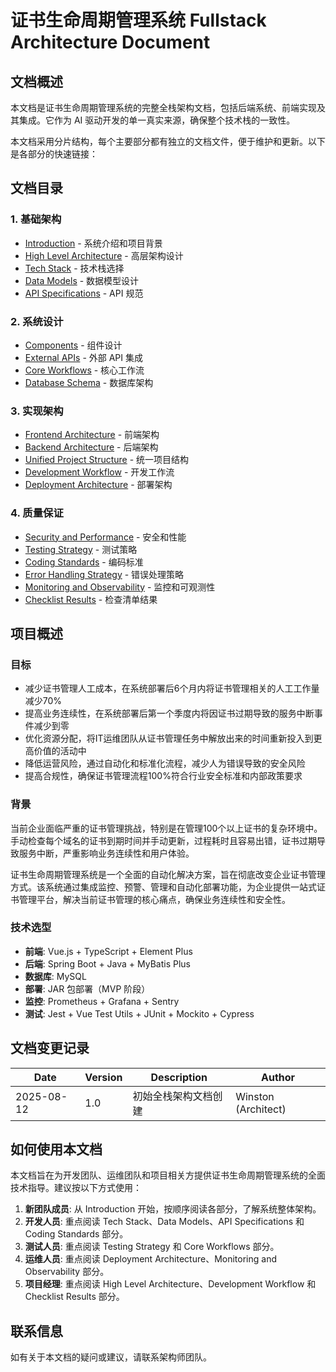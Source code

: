 # 证书生命周期管理系统 Fullstack Architecture Document

## 文档概述

本文档是证书生命周期管理系统的完整全栈架构文档，包括后端系统、前端实现及其集成。它作为 AI 驱动开发的单一真实来源，确保整个技术栈的一致性。

本文档采用分片结构，每个主要部分都有独立的文档文件，便于维护和更新。以下是各部分的快速链接：

## 文档目录

### 1. 基础架构
- [Introduction](./architecture/1.README.md) - 系统介绍和项目背景
- [High Level Architecture](./architecture/2.high-level-architecture.md) - 高层架构设计
- [Tech Stack](./architecture/3.tech-stack.md) - 技术栈选择
- [Data Models](./architecture/4.data-models.md) - 数据模型设计
- [API Specifications](./architecture/5.api-specs.md) - API 规范

### 2. 系统设计
- [Components](./architecture/6.components.md) - 组件设计
- [External APIs](./architecture/7.external-apis.md) - 外部 API 集成
- [Core Workflows](./architecture/8.core-workflows.md) - 核心工作流
- [Database Schema](./architecture/9.database-schema.md) - 数据库架构

### 3. 实现架构
- [Frontend Architecture](./architecture/10.frontend-architecture.md) - 前端架构
- [Backend Architecture](./architecture/11.backend-architecture.md) - 后端架构
- [Unified Project Structure](./architecture/12.unified-project-structure.md) - 统一项目结构
- [Development Workflow](./architecture/13.development-workflow.md) - 开发工作流
- [Deployment Architecture](./architecture/14.deployment-architecture.md) - 部署架构

### 4. 质量保证
- [Security and Performance](./architecture/15.security-performance.md) - 安全和性能
- [Testing Strategy](./architecture/16.testing-strategy.md) - 测试策略
- [Coding Standards](./architecture/17.coding-standards.md) - 编码标准
- [Error Handling Strategy](./architecture/18.error-handling-strategy.md) - 错误处理策略
- [Monitoring and Observability](./architecture/19.monitoring-observability.md) - 监控和可观测性
- [Checklist Results](./architecture/20.checklist-results.md) - 检查清单结果

## 项目概述

### 目标
- 减少证书管理人工成本，在系统部署后6个月内将证书管理相关的人工工作量减少70%
- 提高业务连续性，在系统部署后第一个季度内将因证书过期导致的服务中断事件减少到零
- 优化资源分配，将IT运维团队从证书管理任务中解放出来的时间重新投入到更高价值的活动中
- 降低运营风险，通过自动化和标准化流程，减少人为错误导致的安全风险
- 提高合规性，确保证书管理流程100%符合行业安全标准和内部政策要求

### 背景
当前企业面临严重的证书管理挑战，特别是在管理100个以上证书的复杂环境中。手动检查每个域名的证书到期时间并手动更新，过程耗时且容易出错，证书过期导致服务中断，严重影响业务连续性和用户体验。

证书生命周期管理系统是一个全面的自动化解决方案，旨在彻底改变企业证书管理方式。该系统通过集成监控、预警、管理和自动化部署功能，为企业提供一站式证书管理平台，解决当前证书管理的核心痛点，确保业务连续性和安全性。

### 技术选型
- **前端**: Vue.js + TypeScript + Element Plus
- **后端**: Spring Boot + Java + MyBatis Plus
- **数据库**: MySQL
- **部署**: JAR 包部署（MVP 阶段）
- **监控**: Prometheus + Grafana + Sentry
- **测试**: Jest + Vue Test Utils + JUnit + Mockito + Cypress

## 文档变更记录

| Date | Version | Description | Author |
|------|---------|-------------|--------|
| 2025-08-12 | 1.0 | 初始全栈架构文档创建 | Winston (Architect) |

## 如何使用本文档

本文档旨在为开发团队、运维团队和项目相关方提供证书生命周期管理系统的全面技术指导。建议按以下方式使用：

1. **新团队成员**: 从 Introduction 开始，按顺序阅读各部分，了解系统整体架构。
2. **开发人员**: 重点阅读 Tech Stack、Data Models、API Specifications 和 Coding Standards 部分。
3. **测试人员**: 重点阅读 Testing Strategy 和 Core Workflows 部分。
4. **运维人员**: 重点阅读 Deployment Architecture、Monitoring and Observability 部分。
5. **项目经理**: 重点阅读 High Level Architecture、Development Workflow 和 Checklist Results 部分。

## 联系信息

如有关于本文档的疑问或建议，请联系架构师团队。
